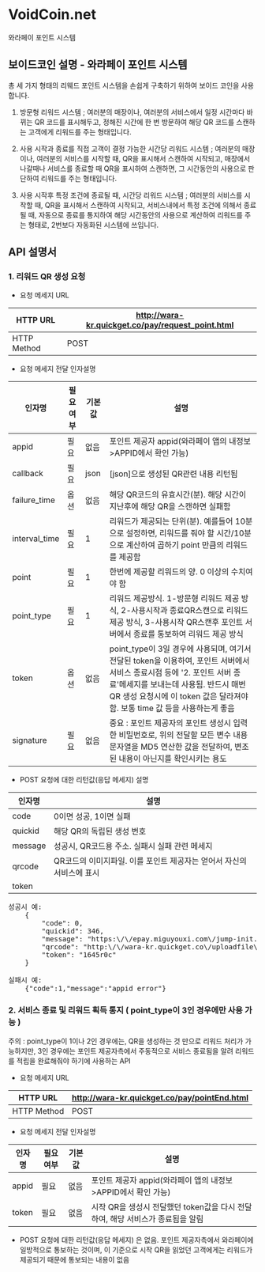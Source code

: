 # VoidCoin.net
와라페이 포인트 시스템

## 보이드코인 설명 - 와라페이 포인트 시스템
총 세 가지 형태의 리웨드 포인트 시스템을 손쉽게 구축하기 위하여 보이드 코인을 사용합니다.
1. 방문형 리워드 시스템
  ; 여러분의 매장이나, 여러분의 서비스에서 일정 시간마다 바뀌는 QR 코드를 표시해두고, 정해진 시간에 한 번 방문하여 해당 QR 코드를 스캔하는 고객에게 리워드를 주는 형태입니다.

2. 사용 시작과 종료를 직접 고객이 결정 가능한 시간당 리워드 시스템
  ; 여러분의 매장이나, 여러분의 서비스를 시작할 때, QR을 표시해서 스캔하여 시작되고, 매장에서 나갈때나 서비스를 종료할 때 QR을 표시하여 스캔하면, 그 시간동안의 사용으로 판단하여 리워드를 주는 형태입니다.

3. 사용 시작후 특정 조건에 종료될 때, 시간당 리워드 시스템
  ; 여러분의 서비스를 시작할 때, QR을 표시해서 스캔하여 시작되고, 서비스내에서 특정 조건에 의해서 종료될 때, 자동으로 종료를 통지하여 해당 시간동안의 사용으로 계산하여 리워드를 주는 형태로, 2번보다 자동화된 시스템에 쓰입니다.

## API 설명서

### 1. 리워드 QR 생성 요청

* 요청 메세지 URL

HTTP URL|http://wara-kr.quickget.co/pay/request_point.html
----|----
HTTP Method|POST

* 요청 메세지 전달 인자설명

인자명|필요여부|기본값|설명
----|----|----|----
appid|필요|없음|포인트 제공자 appid(와라페이 앱의 내정보>APPID에서 확인 가능)
callback|필요|json|[json]으로 생성된 QR관련 내용 리턴됨
failure_time|옵션|없음|해당 QR코드의 유효시간(분). 해당 시간이 지난후에 해당 QR을 스캔하면 실패함
interval_time|필요|1|리워드가 제공되는 단위(분). 예를들어 10분으로 설정하면, 리워드를 줘야 할 시간/10분으로 계산하여 곱하기 point 만큼의 리워드를 제공함
point|필요|1|한번에 제공할 리워드의 양. 0 이상의 수치여야 함
point_type|필요|1|리워드 제공방식. 1-방문형 리워드 제공 방식, 2-사용시작과 종료QR스캔으로 리워드 제공 방식, 3-사용시작 QR스캔후 포인트 서버에서 종료를 통보하여 리워드 제공 방식 
token|옵션|없음|point_type이 3일 경우에 사용되며, 여기서 전달된 token을 이용하여, 포인트 서버에서 서비스 종료시점 등에 '2. 포인트 서버 종료'메세지를 보내는데 사용됨. 반드시 매번 QR 생성 요청시에 이 token 값은 달라져야 함. 보통 time 값 등을 사용하는게 좋음
signature|필요|없음|중요 : 포인트 제공자의 포인트 생성시 입력한 비밀번호로, 위의 전달할 모든 변수 내용 문자열을 MD5 연산한 값을 전달하여, 변조된 내용이 아닌지를 확인시키는 용도

* POST 요청에 대한 리턴값(응답 메세지) 설명

인자명|설명
----|----
code|0이면 성공, 1이면 실패
quickid|해당 QR의 독립된 생성 번호
message|성공시, QR코드용 주소. 실패시 실패 관련 메세지 
qrcode|QR코드의 이미지파일. 이를 포인트 제공자는 얻어서 자신의 서비스에 표시
token|

<pre>
성공시 예: 
	{
		"code": 0,
		"quickid": 346,
		"message": "https:\/\/epay.miguyouxi.com\/jump-init.do?cmd=quick&country=kr&id=MzQ2",
		"qrcode": "http:\/\/wara-kr.quickget.co\/uploadfile\/qrcode\/3139ed4b18377b36bcf1857bb8255489_logo.png",
		"token": "1645r0c"
	}
	
실패시 예: 
	{"code":1,"message":"appid_error"}
</pre>

### 2. 서비스 종료 및 리워드 획득 통지 ( point_type이 3인 경우에만 사용 가능 )
주의 : point_type이 1이나 2인 경우에는, QR을 생성하는 것 만으로 리워드 처리가 가능하지만, 3인 경우에는 포인트 제공자측에서 주동적으로 서비스 종료됨을 알려 리워드를 적립을 완료해줘야 하기에 사용하는 API

* 요청 메세지 URL

HTTP URL|http://wara-kr.quickget.co/pay/pointEnd.html
----|----
HTTP Method|POST

* 요청 메세지 전달 인자설명

인자명|필요여부|기본값|설명
----|----|----|----
appid|필요|없음|포인트 제공자 appid(와라페이 앱의 내정보>APPID에서 확인 가능)
token|필요|없음|시작 QR을 생성시 전달했던 token값을 다시 전달하여, 해당 서비스가 종료됨을 알림

* POST 요청에 대한 리턴값(응답 메세지) 은 없음. 포인트 제공자측에서 와라페이에 일방적으로 통보하는 것이며, 이 기준으로 시작 QR을 읽었던 고객에게는 리워드가 제공되기 때문에 통보되는 내용이 없음

